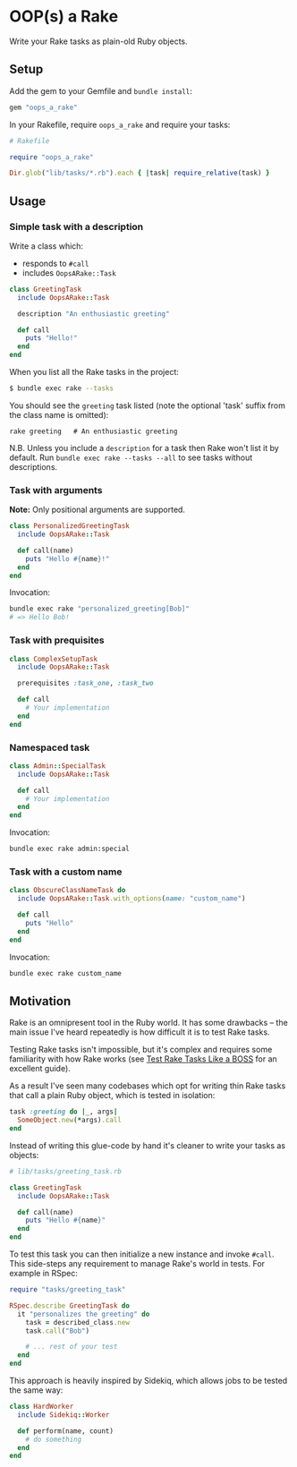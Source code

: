# OOP(s) a Rake

Write your Rake tasks as plain-old Ruby objects.

## Setup

Add the gem to your Gemfile and `bundle install`:

```ruby
gem "oops_a_rake"
```

In your Rakefile, require `oops_a_rake` and require your tasks:

```ruby
# Rakefile

require "oops_a_rake"

Dir.glob("lib/tasks/*.rb").each { |task| require_relative(task) }
```

## Usage

### Simple task with a description

Write a class which:

- responds to `#call`
- includes `OopsARake::Task`

```ruby
class GreetingTask
  include OopsARake::Task

  description "An enthusiastic greeting"

  def call
    puts "Hello!"
  end
end
```

When you list all the Rake tasks in the project:

```sh
$ bundle exec rake --tasks
```

You should see the `greeting` task listed (note the optional 'task' suffix from
the class name is omitted):

```
rake greeting   # An enthusiastic greeting
```

N.B. Unless you include a `description` for a task then Rake won't list it by
default. Run `bundle exec rake --tasks --all` to see tasks without descriptions.

### Task with arguments

**Note:** Only positional arguments are supported.

```ruby
class PersonalizedGreetingTask
  include OopsARake::Task

  def call(name)
    puts "Hello #{name}!"
  end
end
```

Invocation:

```sh
bundle exec rake "personalized_greeting[Bob]"
# => Hello Bob!
```

### Task with prequisites

```ruby
class ComplexSetupTask
  include OopsARake::Task

  prerequisites :task_one, :task_two

  def call
    # Your implementation
  end
end
```

### Namespaced task

```ruby
class Admin::SpecialTask
  include OopsARake::Task

  def call
    # Your implementation
  end
end
```

Invocation:

```sh
bundle exec rake admin:special
```

### Task with a custom name

```ruby
class ObscureClassNameTask do
  include OopsARake::Task.with_options(name: "custom_name")

  def call
    puts "Hello"
  end
end
```

Invocation:

```sh
bundle exec rake custom_name
```

## Motivation

Rake is an omnipresent tool in the Ruby world. It has some drawbacks – the main
issue I've heard repeatedly is how difficult it is to test Rake tasks.

Testing Rake tasks isn't impossible, but it's complex and requires some
familiarity with how Rake works (see [Test Rake Tasks Like a BOSS][testing-tasks]
for an excellent guide).

As a result I've seen many codebases which opt for writing thin Rake tasks that
call a plain Ruby object, which is tested in isolation:

```ruby
task :greeting do |_, args|
  SomeObject.new(*args).call
end
```

Instead of writing this glue-code by hand it's cleaner to write your tasks as
objects:

```ruby
# lib/tasks/greeting_task.rb

class GreetingTask
  include OopsARake::Task

  def call(name)
    puts "Hello #{name}"
  end
end
```

To test this task you can then initialize a new instance and invoke `#call`.
This side-steps any requirement to manage Rake's world in tests. For example in
RSpec:


```ruby
require "tasks/greeting_task"

RSpec.describe GreetingTask do
  it "personalizes the greeting" do
    task = described_class.new
    task.call("Bob")

    # ... rest of your test
  end
end
```

This approach is heavily inspired by Sidekiq, which allows jobs to be tested the
same way:

```ruby
class HardWorker
  include Sidekiq::Worker

  def perform(name, count)
    # do something
  end
end
```

[testing-tasks]: https://thoughtbot.com/blog/test-rake-tasks-like-a-boss
